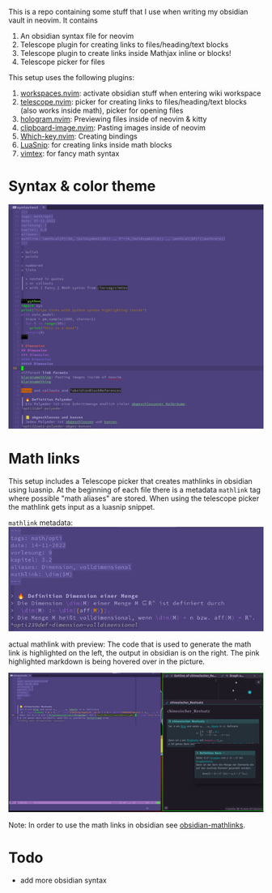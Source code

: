 This is a repo containing some stuff that I use when writing my obsidian vault in neovim.
It contains
1. An obsidian syntax file for neovim
2. Telescope plugin for creating links to files/heading/text blocks
3. Telescope plugin to create links inside Mathjax inline or blocks!
4. Telescope picker for files


This setup uses the following plugins:
1. [workspaces.nvim](https://github.com/natecraddock/workspaces.nvim): activate obsidian stuff when entering wiki workspace
2. [telescope.nvim](https://github.com/nvim-telescope/telescope.nvim): picker for creating links to files/heading/text blocks (also works inside math), picker for opening files
3. [hologram.nvim](https://github.com/edluffy/hologram.nvim): Previewing files inside of neovim & kitty
4. [clipboard-image.nvim](https://github.com/ekickx/clipboard-image.nvim): Pasting images inside of neovim
5. [Which-key.nvim](https://github.com/folke/which-key.nvim): Creating bindings
6. [LuaSnip](https://github.com/L3MON4D3/LuaSnip): for creating links inside math blocks
7. [vimtex](https://github.com/lervag/vimtex): for fancy math syntax

# Syntax & color theme

![](images/syntax_1.png)

# Math links

This setup includes a Telescope picker that creates mathlinks in obsidian using luasnip.
At the beginning of each file there is a metadata `mathlink` tag where possible "math aliases" are stored.
When using the telescope picker the mathlink gets input as a luasnip snippet.

`mathlink` metadata:
![](images/mathlink_dimension.png)

actual mathlink with preview:
The code that is used to generate the math link is highlighted on the left, the output in obsidian is on the right.
The pink highlighted markdown is being hovered over in the picture.

![](images/mathlink_both.png)

Note: In order to use the math links in obsidian see [obsidian-mathlinks](https://github.com/apmyplol/obsidian-mathlinks).


# Todo
+ add more obsidian syntax
